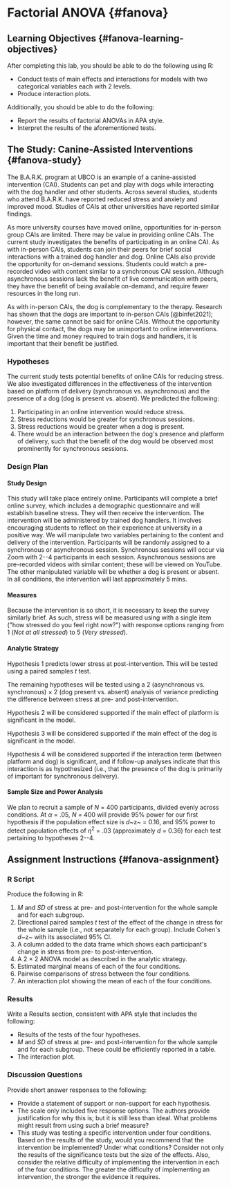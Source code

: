 # Factorial ANOVA {#fanova}

## Learning Objectives {#fanova-learning-objectives}

After completing this lab, you should be able to do the following using R:

* Conduct tests of main effects and interactions for models with two categorical variables each with 2 levels.
* Produce interaction plots.

Additionally, you should be able to do the following:

* Report the results of factorial ANOVAs in APA style.
* Interpret the results of the aforementioned tests.

## The Study: Canine-Assisted Interventions {#fanova-study}

The B.A.R.K. program at UBCO is an example of a canine-assisted intervention (CAI). Students can pet and play with dogs while interacting with the dog handler and other students. Across several studies, students who attend B.A.R.K. have reported reduced stress and anxiety and improved mood. Studies of CAIs at other universities have reported similar findings.

As more university courses have moved online, opportunities for in-person group CAIs are limited. There may be value in providing online CAIs. The current study investigates the benefits of participating in an online CAI. As with in-person CAIs, students can join their peers for brief social interactions with a trained dog handler and dog. Online CAIs also provide the opportunity for on-demand sessions. Students could watch a pre-recorded video with content similar to a synchronous CAI session. Although asynchronous sessions lack the benefit of live communication with peers, they have the benefit of being available on-demand, and require fewer resources in the long run.

As with in-person CAIs, the dog is complementary to the therapy. Research has shown that the dogs are important to in-person CAIs [@binfet2021]; however, the same cannot be said for online CAIs. Without the opportunity for physical contact, the dogs may be unimportant to online interventions. Given the time and money required to train dogs and handlers, it is important that their benefit be justified.

### Hypotheses

The current study tests potential benefits of online CAIs for reducing stress. We also investigated differences in the effectiveness of the intervention based on platform of delivery (synchronous vs. asynchronous) and the presence of a dog (dog is present vs. absent). We predicted the following:

1. Participating in an online intervention would reduce stress.
2. Stress reductions would be greater for synchronous sessions.
3. Stress reductions would be greater when a dog is present.
4. There would be an interaction between the dog's presence and platform of delivery, such that the benefit of the dog would be observed most prominently for synchronous sessions.

### Design Plan

#### Study Design

This study will take place entirely online. Participants will complete a brief online survey, which includes a demographic questionnaire and will establish baseline stress. They will then receive the intervention. The intervention will be administered by trained dog handlers. It involves encouraging students to reflect on their experience at university in a positive way. We will manipulate two variables pertaining to the content and delivery of the intervention. Participants will be randomly assigned to a synchronous or asynchronous session. Synchronous sessions will occur via Zoom with 2--4 participants in each session. Asynchronous sessions are pre-recorded videos with similar content; these will be viewed on YouTube. The other manipulated variable will be whether a dog is present or absent. In all conditions, the intervention will last approximately 5 mins.

#### Measures

Because the intervention is so short, it is necessary to keep the survey similarly brief. As such, stress will be measured using with a single item ("how stressed do you feel right now?") with response options ranging from 1 (*Not at all stressed*) to 5 (*Very stressed*).

#### Analytic Strategy

Hypothesis 1 predicts lower stress at post-intervention. This will be tested using a paired samples *t* test.

The remaining hypotheses will be tested using a 2 (asynchronous vs. synchronous) $\times$ 2 (dog present vs. absent) analysis of variance predicting the difference between stress at pre- and post-intervention.

Hypothesis 2 will be considered supported if the main effect of platform is significant in the model.

Hypothesis 3 will be considered supported if the main effect of the dog is significant in the model.

Hypothesis 4 will be considered supported if the interaction term (between platform and dog) is significant, and if follow-up analyses indicate that this interaction is as hypothesized (i.e., that the presence of the dog is primarily of important for synchronous delivery).

#### Sample Size and Power Analysis

We plan to recruit a sample of *N* = 400 participants, divided evenly across conditions. At $\alpha$ = .05, *N* = 400 will provide 95% power for our first hypothesis if the population effect size is *d*~z~ = 0.16, and 95% power to detect population effects of $\eta^2$ = .03 (approximately *d* = 0.36) for each test pertaining to hypotheses 2--4.

## Assignment Instructions {#fanova-assignment}

### R Script

Produce the following in R:

1. *M* and *SD* of stress at pre- and post-intervention for the whole sample and for each subgroup.
1. Directional paired samples *t* test of the effect of the change in stress for the whole sample (i.e., not separately for each group). Include Cohen's *d*~z~ with its associated 95% CI.
1. A column added to the data frame which shows each participant's change in stress from pre- to post-intervention.
1. A 2 $\times$ 2 ANOVA model as described in the analytic strategy.
1. Estimated marginal means of each of the four conditions.
1. Pairwise comparisons of stress between the four conditions.
1. An interaction plot showing the mean of each of the four conditions.

### Results

Write a Results section, consistent with APA style that includes the following:

* Results of the tests of the four hypotheses.
* *M* and *SD* of stress at pre- and post-intervention for the whole sample and for each subgroup. These could be efficiently reported in a table.
* The interaction plot.

### Discussion Questions

Provide short answer responses to the following:

* Provide a statement of support or non-support for each hypothesis.
* The scale only included five response options. The authors provide justification for why this is; but it is still less than ideal. What problems might result from using such a brief measure?
* This study was testing a specific intervention under four conditions. Based on the results of the study, would you recommend that the intervention be implemented? Under what conditions? Consider not only the results of the significance tests but the size of the effects. Also, consider the relative difficulty of implementing the intervention in each of the four conditions. The greater the difficulty of implementing an intervention, the stronger the evidence it requires.
